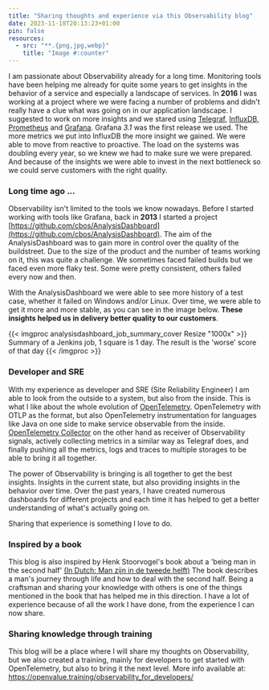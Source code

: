 ```yaml
---
title: "Sharing thoughts and experience via this Observability blog"
date: 2023-11-18T20:13:23+01:00
pin: false
resources:
  - src: "**.{png,jpg,webp}"
    title: "Image #:counter"
---
```


I am passionate about Observability already for a long time. Monitoring tools have been helping me already for quite some years to get insights in the behavior of a service and especially a landscape of services.
In **2016** I was working at a project where we were facing a number of problems and didn't really have a clue what was going on in our application landscape. 
I suggested to work on more insights and we stared using [Telegraf](https://github.com/influxdata/telegraf), [InfluxDB](https://github.com/influxdata/influxdb), [Prometheus](https://github.com/prometheus/prometheus) and [Grafana](https://github.com/grafana/grafana). Grafana _3.1_ was the first release we used.
The more metrics we put into InfluxDB the more insight we gained. We were able to move from reactive to proactive. 
The load on the systems was doubling every year, so we knew we had to make sure we were prepared. And because of the insights we were able to invest in the next bottleneck so we could serve customers with the right quality.

### Long time ago ...
Observability isn't limited to the tools we know nowadays. Before I started working with tools like Grafana, back in **2013** I started a project [https://github.com/cbos/AnalysisDashboard](https://github.com/cbos/AnalysisDashboard).
The aim of the AnalysisDashboard was to gain more in control over the quality of the buildstreet. Due to the size of the product and the number of teams working on it, this was quite a challenge. We sometimes faced failed builds but we faced even more flaky test. Some were pretty consistent, others failed every now and then.

With the AnalysisDashboard we were able to see more history of a test case, whether it failed on Windows and/or Linux.
Over time, we were able to get it more and more stable, as you can see in the image below. **These insights helped us in delivery better quality to our customers**.

{{< imgproc analysisdashboard_job_summary_cover Resize "1000x" >}}
Summary of a Jenkins job, 1 square is 1 day. The result is the 'worse' score of that day
{{< /imgproc >}}

### Developer and SRE
With my experience as developer and SRE (Site Reliability Engineer) I am able to look from the outside to a system, but also from the inside.
This is what I like about the whole evolution of [OpenTelemetry](https://opentelemetry.io). OpenTelemetry with OTLP as the format, but also OpenTelemetry instrumentation for languages like Java on one side to make service observable from the inside.
[OpenTelemetry Collector](https://opentelemetry.io/docs/collector/) on the other hand as receiver of Observability signals, actively collecting metrics in a similar way as Telegraf does, and finally pushing all the metrics, logs and traces to multiple storages to be able to bring it all together.

The power of Observability is bringing is all together to get the best insights. Insights in the current state, but also providing insights in the behavior over time.
Over the past years, I have created numerous dashboards for different projects and each time it has helped to get a better understanding of what's actually going on.

Sharing that experience is something I love to do. 

### Inspired by a book
This blog is also inspired by Henk Stoorvogel's book about a 'being man in the second half' [(In Dutch: Man zijn in de tweede helft)](https://www.henkstoorvogel.nl/webshop/geestelijkegroei/man-zijn-in-de-tweede-helft/30)
The book describes a man's journey through life and how to deal with the second half. Being a craftsman and sharing your knowledge with others is one of the things mentioned in the book that has helped me in this direction.
I have a lot of experience because of all the work I have done, from the experience I can now share.

### Sharing knowledge through training
This blog will be a place where I will share my thoughts on Observability, but we also created a training, mainly for developers to get started with OpenTelemetry, but also to bring it the next level.
More info available at: https://openvalue.training/observability_for_developers/